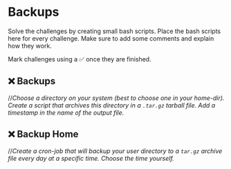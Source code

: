 # Backups

Solve the challenges by creating small bash scripts. Place the bash scripts here for every challenge. Make sure to add some comments and explain how they work.

Mark challenges using a ✅ once they are finished.

## ❌ Backups
//*Choose a directory on your system (best to choose one in your home-dir). Create a script that archives this directory in a `.tar.gz` tarball file. Add a timestamp in the name of the output file.*


## ❌ Backup Home
//*Create a cron-job that will backup your user directory to a `tar.gz` archive file every day at a specific time. Choose the time yourself.*

